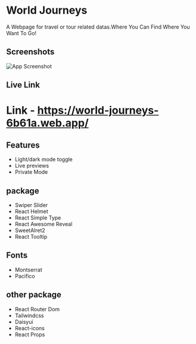 # World Journeys
A Webpage for travel or tour related datas.Where You Can Find Where You Want To Go!
## Screenshots
![App Screenshot](https://i.ibb.co/BK9gTmX/World-Journeys-Home-1.png)
## Live Link
# Link - https://world-journeys-6b61a.web.app/
## Features
- Light/dark mode toggle
- Live previews
- Private Mode
## package
- Swiper Slider
- React Helmet
- React Simple Type
- React Awesome Reveal
- SweetAlret2
- React Tooltip
## Fonts
- Montserrat
- Pacifico
## other package
- React Router Dom
- Tailwindcss
- Daisyui
- React-icons
- React Props

